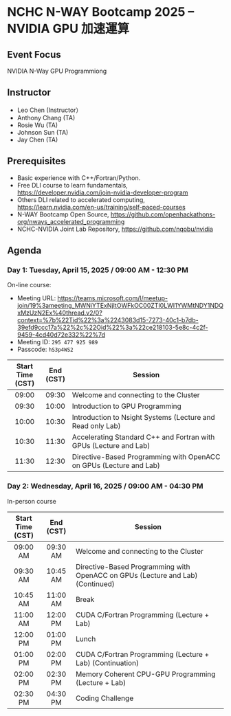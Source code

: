 # NCHC N-WAY Bootcamp 2025 – NVIDIA GPU 加速運算

## Event Focus

NVIDIA N-Way GPU Programmiong

## Instructor

 -  Leo Chen (Instructor）
 -  Anthony Chang (TA)
 -  Rosie Wu (TA)
 -  Johnson Sun (TA)
 -  Jay Chen (TA)

## Prerequisites

 -  Basic experience with C++/Fortran/Python.
 -  Free DLI course to learn fundamentals, <https://developer.nvidia.com/join-nvidia-developer-program>
 -  Others DLI related to accelerated computing, <https://learn.nvidia.com/en-us/training/self-paced-courses>
 -  N-WAY Bootcamp Open Source, <https://github.com/openhackathons-org/nways_accelerated_programming>
 -  NCHC-NVIDIA Joint Lab Repository, <https://github.com/nqobu/nvidia>

## Agenda

### Day 1: Tuesday, April 15, 2025 / 09:00 AM - 12:30 PM

On-line course:
 -  Meeting URL: <https://teams.microsoft.com/l/meetup-join/19%3ameeting_MWNiYTExNjItOWFkOC00ZTI0LWI1YWMtNDY1NDQxMzUzN2Ex%40thread.v2/0?context=%7b%22Tid%22%3a%2243083d15-7273-40c1-b7db-39efd9ccc17a%22%2c%22Oid%22%3a%22ce218103-5e8c-4c2f-9459-4cd40d72e332%22%7d>
 -  Meeting ID: `295 477 925 989`
 -  Passcode: `hS3p4WS2`

| Start Time<br>(CST)| End<br>(CST) | Session |
| :---: | :---: | ------ |
| 09:00 | 09:30 | Welcome and connecting to the Cluster |
| 09:30 | 10:00 | Introduction to GPU Programming |
| 10:00 | 10:30 | Introduction to Nsight Systems (Lecture and Read only Lab) |
| 10:30 | 11:30 | Accelerating Standard C++ and Fortran with GPUs (Lecture and Lab) |
| 11:30 | 12:30 | Directive-Based Programming with OpenACC on GPUs (Lecture and Lab) |

### Day 2: Wednesday, April 16, 2025 / 09:00 AM - 04:30 PM

In-person course

| Start Time<br>(CST)| End<br>(CST) | Session |
| :---: | :---: | ------ |
| 09:00 AM | 09:30 AM | Welcome and connecting to the Cluster |
| 09:30 AM | 10:45 AM | Directive-Based Programming with OpenACC on GPUs (Lecture and Lab) (Continued) |
| 10:45 AM | 11:00 AM | Break |
| 11:00 AM | 12:00 PM | CUDA C/Fortran Programming (Lecture + Lab) |
| 12:00 PM | 01:00 PM | Lunch |
| 01:00 PM | 02:00 PM | CUDA C/Fortran Programming (Lecture + Lab) (Continuation) |
| 02:00 PM | 02:30 PM | Memory Coherent CPU-GPU Programming (Lecture + Lab) |
| 02:30 PM | 04:30 PM | Coding Challenge |

<!--
  vim: ft=markdown ic nort nort wrap sw=4 ts=8 sts=4:
  -->
